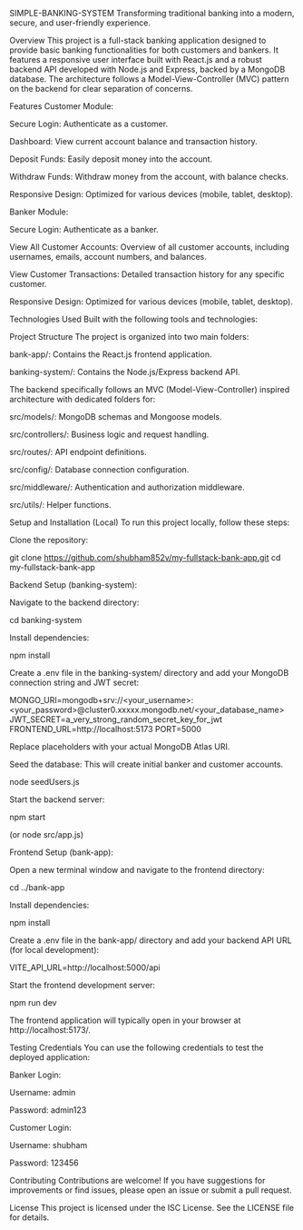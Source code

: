SIMPLE-BANKING-SYSTEM
Transforming traditional banking into a modern, secure, and user-friendly experience.

Overview
This project is a full-stack banking application designed to provide basic banking functionalities for both customers and bankers. It features a responsive user interface built with React.js and a robust backend API developed with Node.js and Express, backed by a MongoDB database. The architecture follows a Model-View-Controller (MVC) pattern on the backend for clear separation of concerns.

Features
Customer Module:

Secure Login: Authenticate as a customer.

Dashboard: View current account balance and transaction history.

Deposit Funds: Easily deposit money into the account.

Withdraw Funds: Withdraw money from the account, with balance checks.

Responsive Design: Optimized for various devices (mobile, tablet, desktop).

Banker Module:

Secure Login: Authenticate as a banker.

View All Customer Accounts: Overview of all customer accounts, including usernames, emails, account numbers, and balances.

View Customer Transactions: Detailed transaction history for any specific customer.

Responsive Design: Optimized for various devices (mobile, tablet, desktop).

Technologies Used
Built with the following tools and technologies:

Project Structure
The project is organized into two main folders:

bank-app/: Contains the React.js frontend application.

banking-system/: Contains the Node.js/Express backend API.

The backend specifically follows an MVC (Model-View-Controller) inspired architecture with dedicated folders for:

src/models/: MongoDB schemas and Mongoose models.

src/controllers/: Business logic and request handling.

src/routes/: API endpoint definitions.

src/config/: Database connection configuration.

src/middleware/: Authentication and authorization middleware.

src/utils/: Helper functions.

Setup and Installation (Local)
To run this project locally, follow these steps:

Clone the repository:

git clone https://github.com/shubham852v/my-fullstack-bank-app.git
cd my-fullstack-bank-app


Backend Setup (banking-system):

Navigate to the backend directory:

cd banking-system


Install dependencies:

npm install


Create a .env file in the banking-system/ directory and add your MongoDB connection string and JWT secret:

MONGO_URI=mongodb+srv://<your_username>:<your_password>@cluster0.xxxxx.mongodb.net/<your_database_name>
JWT_SECRET=a_very_strong_random_secret_key_for_jwt
FRONTEND_URL=http://localhost:5173
PORT=5000


Replace placeholders with your actual MongoDB Atlas URI.

Seed the database: This will create initial banker and customer accounts.

node seedUsers.js


Start the backend server:

npm start


(or node src/app.js)

Frontend Setup (bank-app):

Open a new terminal window and navigate to the frontend directory:

cd ../bank-app


Install dependencies:

npm install


Create a .env file in the bank-app/ directory and add your backend API URL (for local development):

VITE_API_URL=http://localhost:5000/api


Start the frontend development server:

npm run dev


The frontend application will typically open in your browser at http://localhost:5173/.

Testing Credentials
You can use the following credentials to test the deployed application:

Banker Login:

Username: admin

Password: admin123

Customer Login:

Username: shubham

Password: 123456


Contributing
Contributions are welcome! If you have suggestions for improvements or find issues, please open an issue or submit a pull request.

License
This project is licensed under the ISC License. See the LICENSE file for details.
